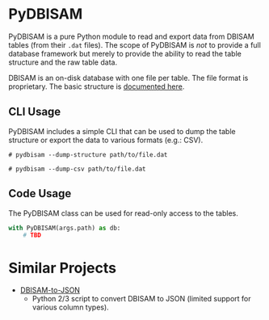 PyDBISAM
========

PyDBISAM is a pure Python module to read and export data from DBISAM tables (from their `.dat` files). The scope of PyDBISAM is _not_ to provide a full database framework but merely to provide the ability to read the table structure and the raw table data.

DBISAM is an on-disk database with one file per table. The file format is proprietary. The basic structure is [documented here](NOTES.md).


CLI Usage
---------
PyDBISAM includes a simple CLI that can be used to dump the table structure or export the data to various formats (e.g.: CSV).

```shell
# pydbisam --dump-structure path/to/file.dat

# pydbisam --dump-csv path/to/file.dat
```


Code Usage
----------
The PyDBISAM class can be used for read-only access to the tables.
```python
with PyDBISAM(args.path) as db:
	# TBD
```


# Similar Projects

- [DBISAM-to-JSON](https://github.com/KrijnL/DBISAM-to-JSON)
  - Python 2/3 script to convert DBISAM to JSON (limited support for various column types).
